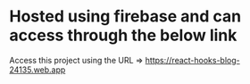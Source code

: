 # Hosted using firebase and can access through the below link

Access this project using the URL => https://react-hooks-blog-24135.web.app


